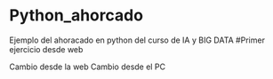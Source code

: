 # Python_ahorcado
Ejemplo del ahoracado en python del curso de IA y BIG DATA
#Primer ejercicio desde web

Cambio desde la web
Cambio desde el PC